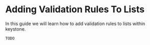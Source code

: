 <!--[meta]
section: guides
title: Adding Validation Rules To Lists
[meta]-->

# Adding Validation Rules To Lists

In this guide we will learn how to add validation rules to lists within keystone.

```DOCS_TODO
TODO
```
